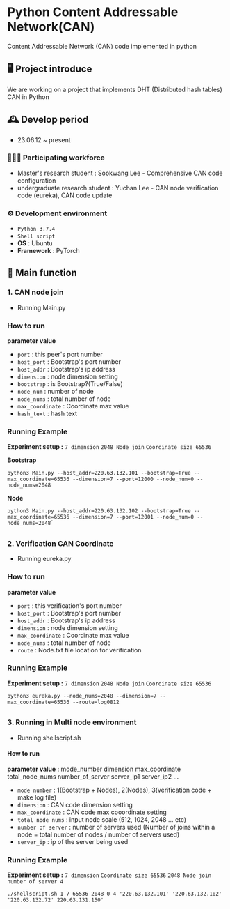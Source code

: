 # Python Content Addressable Network(CAN)
Content Addressable Network (CAN) code implemented in python

## 🖥️ Project introduce
We are working on a project that implements DHT (Distributed hash tables) CAN in Python
<br>

## 🕰️ Develop period
* 23.06.12 ~ present

### 🧑‍🤝‍🧑 Participating workforce
 - Master's research student  : Sookwang Lee - Comprehensive CAN code configuration
 - undergraduate research student : Yuchan Lee - CAN node verification code (eureka), CAN code update

### ⚙️ Development environment
- `Python 3.7.4`
- `Shell script`
- **OS** : Ubuntu
- **Framework** : PyTorch

## 📌 Main function
### 1. CAN node join
- Running Main.py
### How to run
**parameter value**
- `port` : this peer's port number
- `host_port` : Bootstrap's port number
- `host_addr` : Bootstrap's ip address
- `dimension` : node dimension setting
- `bootstrap` : is Bootstrap?(True/False)
- `node_num` : number of node
- `node_nums` : total number of node
- `max_coordinate` : Coordinate max value
- `hash_text` : hash text

### Running Example 
**Experiment setup :** `7 dimension` `2048 Node join` `Coordinate size 65536`

**Bootstrap**
```
python3 Main.py --host_addr=220.63.132.101 --bootstrap=True --max_coordinate=65536 --dimension=7 --port=12000 --node_num=0 --node_nums=2048
```
**Node**
```
python3 Main.py --host_addr=220.63.132.102 --bootstrap=True --max_coordinate=65536 --dimension=7 --port=12001 --node_num=0 --node_nums=2048`
```
## 
### 2. Verification CAN Coordinate
- Running eureka.py
### How to run
**parameter value**
- `port` : this verification's port number
- `host_port` : Bootstrap's port number
- `host_addr` : Bootstrap's ip address
- `dimension` : node dimension setting
- `max_coordinate` : Coordinate max value
- `node_nums` : total number of node
- `route` : Node.txt file location for verification

### Running Example 
**Experiment setup :** `7 dimension` `2048 Node join` `Coordinate size 65536`
```
python3 eureka.py --node_nums=2048 --dimension=7 --max_coordinate=65536 --route=log0812
```
## 

### 3. Running in Multi node environment
- Running shellscript.sh
#### How to run
**parameter value** : mode_number dimension max_coordinate total_node_nums number_of_server server_ip1 server_ip2 ...
- `mode number` : 1(Bootstrap + Nodes), 2(Nodes), 3(verification code + make log file)
- `dimension` : CAN code dimension setting
- `max_coordinate` : CAN code max cooordinate setting
- `total node nums` : input node scale (512, 1024, 2048 ... etc)
- `number of server` : number of servers used (Number of joins within a node = total number of nodes / number of servers used)
- `server_ip` : ip of the server being used

### Running Example 
**Experiment setup :** `7 dimension` `Coordinate size 65536` `2048 Node join`  `number of server 4` 
```
./shellscript.sh 1 7 65536 2048 0 4 '220.63.132.101' '220.63.132.102' '220.63.132.72' 220.63.131.150'
```
